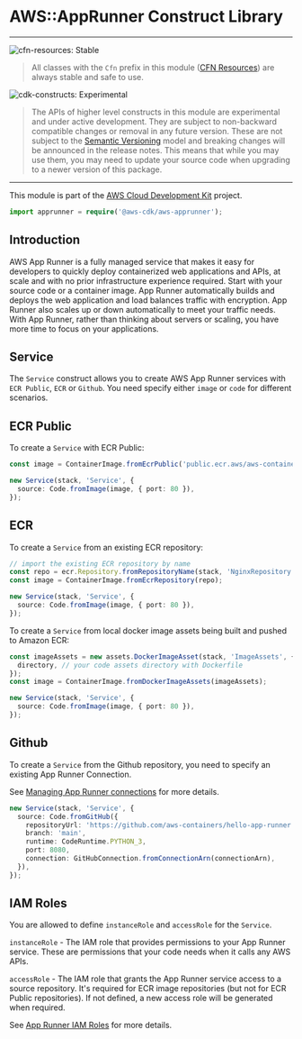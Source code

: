 # AWS::AppRunner Construct Library
<!--BEGIN STABILITY BANNER-->

---

![cfn-resources: Stable](https://img.shields.io/badge/cfn--resources-stable-success.svg?style=for-the-badge)

> All classes with the `Cfn` prefix in this module ([CFN Resources]) are always stable and safe to use.
>
> [CFN Resources]: https://docs.aws.amazon.com/cdk/latest/guide/constructs.html#constructs_lib

![cdk-constructs: Experimental](https://img.shields.io/badge/cdk--constructs-experimental-important.svg?style=for-the-badge)

> The APIs of higher level constructs in this module are experimental and under active development.
> They are subject to non-backward compatible changes or removal in any future version. These are
> not subject to the [Semantic Versioning](https://semver.org/) model and breaking changes will be
> announced in the release notes. This means that while you may use them, you may need to update
> your source code when upgrading to a newer version of this package.

---

<!--END STABILITY BANNER-->

This module is part of the [AWS Cloud Development Kit](https://github.com/aws/aws-cdk) project.

```ts
import apprunner = require('@aws-cdk/aws-apprunner');
```

## Introduction

AWS App Runner is a fully managed service that makes it easy for developers to quickly deploy containerized web applications and APIs, at scale and with no prior infrastructure experience required. Start with your source code or a container image. App Runner automatically builds and deploys the web application and load balances traffic with encryption. App Runner also scales up or down automatically to meet your traffic needs. With App Runner, rather than thinking about servers or scaling, you have more time to focus on your applications.

## Service

The `Service` construct allows you to create AWS App Runner services with `ECR Public`, `ECR` or `Github`. You need specify either `image` or `code` for different scenarios.

## ECR Public

To create a `Service` with ECR Public:

```ts
const image = ContainerImage.fromEcrPublic('public.ecr.aws/aws-containers/hello-app-runner:latest');

new Service(stack, 'Service', {
  source: Code.fromImage(image, { port: 80 }),
});
```

## ECR

To create a `Service` from an existing ECR repository:

```ts
// import the existing ECR repository by name
const repo = ecr.Repository.fromRepositoryName(stack, 'NginxRepository', 'nginx');
const image = ContainerImage.fromEcrRepository(repo);

new Service(stack, 'Service', {
  source: Code.fromImage(image, { port: 80 }),
});
```


To create a `Service` from local docker image assets being built and pushed to Amazon ECR:

```ts
const imageAssets = new assets.DockerImageAsset(stack, 'ImageAssets', {
  directory, // your code assets directory with Dockerfile
});
const image = ContainerImage.fromDockerImageAssets(imageAssets);

new Service(stack, 'Service', {
  source: Code.fromImage(image, { port: 80 }),
});
```

## Github

To create a `Service` from the Github repository, you need to specify an existing App Runner Connection.

See [Managing App Runner connections](https://docs.aws.amazon.com/apprunner/latest/dg/manage-connections.html) for more details.

```ts
new Service(stack, 'Service', {
  source: Code.fromGitHub({
    repositoryUrl: 'https://github.com/aws-containers/hello-app-runner',
    branch: 'main',
    runtime: CodeRuntime.PYTHON_3,
    port: 8080,
    connection: GitHubConnection.fromConnectionArn(connectionArn),
  }),
});
```

## IAM Roles

You are allowed to define `instanceRole` and `accessRole` for the `Service`.

`instanceRole` - The IAM role that provides permissions to your App Runner service. These are permissions that
your code needs when it calls any AWS APIs. 

`accessRole` - The IAM role that grants the App Runner service access to a source repository. It's required for
ECR image repositories (but not for ECR Public repositories). If not defined, a new access role will be generated
when required.

See [App Runner IAM Roles](https://docs.aws.amazon.com/apprunner/latest/dg/security_iam_service-with-iam.html#security_iam_service-with-iam-roles) for more details.
